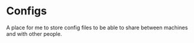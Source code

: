 # Configs
A place for me to store config files to be able to share between machines and with other people.
